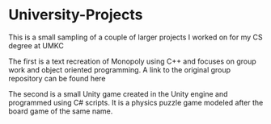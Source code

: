 # University-Projects

This is a small sampling of a couple of larger projects I worked on for my CS degree at UMKC

The first is a text recreation of Monopoly using C++ and focuses on group work and object oriented programming.
A link to the original group repository can be found here

The second is a small Unity game created in the Unity engine and programmed using C# scripts. It is a physics puzzle game modeled after the board game of the same name.
